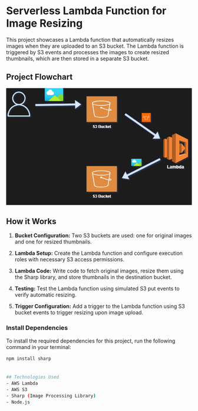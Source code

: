 # Serverless Lambda Function for Image Resizing

This project showcases a Lambda function that automatically resizes images when they are uploaded to an S3 bucket. The Lambda function is triggered by S3 events and processes the images to create resized thumbnails, which are then stored in a separate S3 bucket.

## Project Flowchart

![Project Flowchart](/images/flowchart-image-resizer.png)

## How it Works

1. **Bucket Configuration:** Two S3 buckets are used: one for original images and one for resized thumbnails.

2. **Lambda Setup:** Create the Lambda function and configure execution roles with necessary S3 access permissions.

3. **Lambda Code:** Write code to fetch original images, resize them using the Sharp library, and store thumbnails in the destination bucket.

4. **Testing:** Test the Lambda function using simulated S3 put events to verify automatic resizing.

5. **Trigger Configuration:** Add a trigger to the Lambda function using S3 bucket events to trigger resizing upon image upload.

### Install Dependencies

To install the required dependencies for this project, run the following command in your terminal:

```bash
npm install sharp


## Technologies Used
- AWS Lambda
- AWS S3
- Sharp (Image Processing Library)
- Node.js
